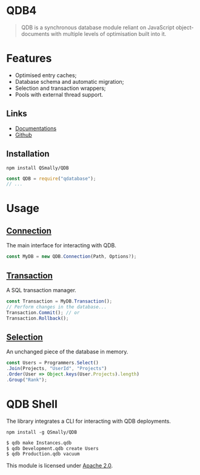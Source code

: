 
# QDB4

> QDB is a synchronous database module reliant on JavaScript object-documents with multiple levels of optimisation built into it.


# Features
* Optimised entry caches;
* Database schema and automatic migration;
* Selection and transaction wrappers;
* Pools with external thread support.

## Links
* [Documentations](https://github.com/QSmally/QDB/blob/v4/Documentation/Index.md)
* [Github](https://github.com/QSmally/QDB)

## Installation
`npm install QSmally/QDB`
```js
const QDB = require("qdatabase");
// ...
```


# Usage

## [Connection](https://github.com/QSmally/QDB/blob/v4/Documentation/Connection.md)
The main interface for interacting with QDB.
```js
const MyDB = new QDB.Connection(Path, Options?);
```

## [Transaction](https://github.com/QSmally/QDB/blob/v4/Documentation/Transaction.md)
A SQL transaction manager.
```js
const Transaction = MyDB.Transaction();
// Perform changes in the database...
Transaction.Commit(); // or
Transaction.Rollback();
```

## [Selection](https://github.com/QSmally/QDB/blob/v4/Documentation/Selection.md)
An unchanged piece of the database in memory.
```js
const Users = Programmers.Select()
.Join(Projects, "UserId", "Projects")
.Order(User => Object.keys(User.Projects).length)
.Group("Rank");
```


# QDB Shell
The library integrates a CLI for interacting with QDB deployments.

`npm install -g QSmally/QDB`

```s
$ qdb make Instances.qdb
$ qdb Development.qdb create Users
$ qdb Production.qdb vacuum
```


This module is licensed under [Apache 2.0](http://www.apache.org/licenses/LICENSE-2.0).
